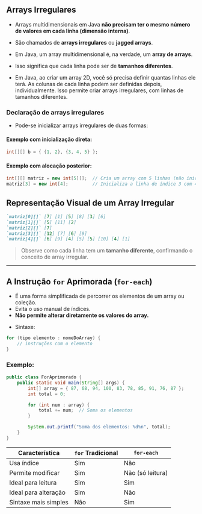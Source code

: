 ## Arrays Irregulares
- Arrays multidimensionais em Java **não precisam ter o mesmo número de valores em cada linha (dimensão interna)**.

- São chamados de **arrays irregulares** ou **jagged arrays**.
- Em Java, um array multidimensional é, na verdade, um **array de arrays**.

- Isso significa que cada linha pode ser de **tamanhos diferentes**.
- Em Java, ao criar um array 2D, você só precisa definir quantas linhas ele terá. As colunas de cada linha podem ser definidas depois, individualmente. Isso permite criar arrays irregulares, com linhas de tamanhos diferentes.

### Declaração de arrays irregulares
- Pode-se inicializar arrays irregulares de duas formas:

#### Exemplo com inicialização direta:
```java
int[][] b = { {1, 2}, {3, 4, 5} };
```
#### Exemplo com alocação posterior:

```java
int[][] matriz = new int[5][];  // Cria um array com 5 linhas (não inicializadas)
matriz[3] = new int[4];         // Inicializa a linha de índice 3 com 4 colunas
```

## Representação Visual de um Array Irregular
``` md
`matriz[0][]` [7] [1] [5] [8] [3] [6]
`matriz[1][]` [5] [11] [2]
`matriz[2][]` [7]
`matriz[3][]` [12] [7] [6] [9]
`matriz[4][]` [6] [9] [4] [5] [5] [10] [4] [1]
```

> Observe como cada linha tem um **tamanho diferente**, confirmando o conceito de array irregular.

---

## A Instrução `for` Aprimorada (`for-each`)
* É uma forma simplificada de percorrer os elementos de um array ou coleção.
* Evita o uso manual de índices.
* **Não permite alterar diretamente os valores do array.**
- Sintaxe:

```java
for (tipo elemento : nomeDoArray) {
    // instruções com o elemento
}
```

### Exemplo:

```java
public class ForAprimorado {
    public static void main(String[] args) {
        int[] array = { 87, 68, 94, 100, 83, 78, 85, 91, 76, 87 };
        int total = 0;

        for (int num : array) {
            total += num;  // Soma os elementos
        }

        System.out.printf("Soma dos elementos: %d%n", total);
    }
}
```

| Característica       | `for` Tradicional | `for-each`       |
| -------------------- | ----------------- | ---------------- |
| Usa índice           | Sim               | Não              |
| Permite modificar    | Sim               | Não (só leitura) |
| Ideal para leitura   | Sim               | Sim              |
| Ideal para alteração | Sim               | Não              |
| Sintaxe mais simples | Não               | Sim              |
